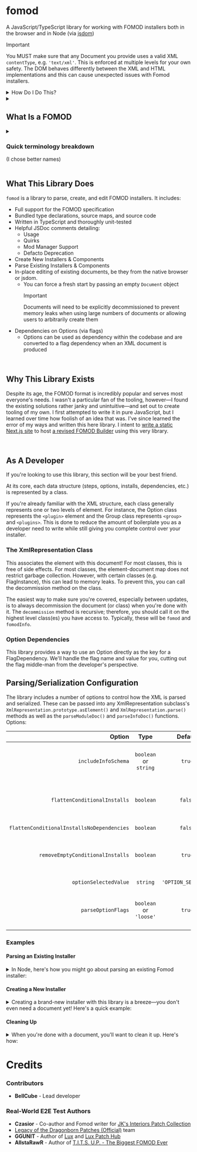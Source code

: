# fomod
A JavaScript/TypeScript library for working with FOMOD installers both in the browser and in Node (via [jsdom](https://github.com/jsdom/jsdom))

> [!IMPORTANT]
> You MUST make sure that any Document you provide uses a valid XML `contentType`, e.g. `'text/xml'`. This is enforced at multiple levels for your own safety. The DOM behaves differently between the XML and HTML implementations and this can cause unexpected issues with Fomod installers.
>
> <details> <summary>How Do I Do This?</summary>
> <h3>Browser</h3>
>
> ```ts
> import { BlankModuleConfig } from 'https://unpkg.com/fomod';
>
> const parser = new DOMParser()
>
> parser.parseFromString(BlankModuleConfig, 'text/xml')
> ```
>
> ### jsdom
> ```ts
> import { BlankModuleConfig } from 'fomod';
> import { JSDOM } from 'jsdom';
>
> new JSDOM(BlankModuleConfig, {contentType: 'text/xml'});
> ```

</details>

<details>
    <summary><h2>What Is a FOMOD</h2></summary>

FOMOD, which originally stood for `F`all`O`ut `MOD`, is a confusingly-named file installer format pioneered by Fallout Mod Manager (FOMM). The goal of the format is to present users with options to be taken into account when installing the mod. It's primarily used in the Bethesda modding scene, though it's typically supported for use with any game a given mod manager supports. While FOMM, Nexus Mod Manager, and Vortex all supported writing a .NET installer (called a "scripted installer"), it's very rarely observed in use in the wild. With that and the security threat that comes with arbitrary code execution, most mod managers forego its support.

FOMOD installers are therefore nearly always written in the alternative, a [schema](https://qconsulting.ca/fo3/ModConfig5.0.xsd)-compliant XML file. This XML format is a little burdensome and a lot XML, so tools have popped up over the years to simplify their creation. Namely, GandaG's [FOMOD Designer](https://github.com/GandaG/fomod-designer/)—a direct 1-to-1 editor and representation of the XML tree—and the [FOMOD Creation Tool](https://www.nexusmods.com/fallout4/mods/6821/), a more abstract and arguably more user-friendly representation of the installer format. In development is the [Fomod Builder](https://github.com/BellCubeDev/fomod-builder), an attempt at meeting both in the middle by providing full schema-allowed control, helpful tooltips, a dark-mode UI, built-in mod manager previews & editor styles, and encouraging users to poke around in the XML as they use the tool.

</details>

<details>
    <summary><h3>Quick terminology breakdown</h3> (I chose better names)</summary>

|               Term Used              |   Canonical Name  | What It Refers To |
|                  :-:                 |        :-:        |        :--        |
|                Install               |    File/Folder    | Files and folders that might be installed by the FOMOD |
|                 Step                 |    Install Step   | A bundle of Groups presented as a single page |
|                 Group                |      Group        | A bundle of checkboxes or radio buttons presented as a section with a header |
|                Option                |      Plugin       | A single checkbox or radio button |
|    Mod Manager Version Dependency    |  FOMM Dependency  | A dependency on a specific version of a mod manager |
|  Script Extender Version Dependency  |  FOSE Dependency  | A dependency on a specific version of a script extender |

</details>

<br>

## What This Library Does

`fomod` is a library to parse, create, and edit FOMOD installers. It includes:

* Full support for the FOMOD specification
* Bundled type declarations, source maps, and source code
* Written in TypeScript and thoroughly unit-tested
* Helpful JSDoc comments detailing:
    * Usage
    * Quirks
    * Mod Manager Support
    * Defacto Deprecation
* Create New Installers & Components
* Parse Existing Installers & Components
* In-place editing of existing documents, be they from the native browser or jsdom.
    * You can force a fresh start by passing an empty `Document` object
      > [!IMPORTANT]
      > Documents will need to be explicitly decommissioned to prevent memory leaks when using large numbers of documents or allowing users to arbitrarily create them
* Dependencies on Options (via flags)
    * Options can be used as dependency within the codebase and are converted to a flag dependency when an XML document is produced

<br>

## Why This Library Exists

Despite its age, the FOMOD format is incredibly popular and serves most everyone's needs. I wasn't a particular fan of the tooling, however—I found the existing solutions rather janky and unintuitive—and set out to create tooling of my own. I first attempted to write it in pure JavaScript, but I learned over time how foolish of an idea that was. I've since learned the error of my ways and written this here library. I intent to [write a static Next.js site](https://github.com/BellCubeDev/fomod-builder) to host [a revised FOMOD Builder](https://fomod.bellcube.dev) using this very library.

<br>

## As A Developer

If you're looking to use this library, this section will be your best friend.

At its core, each data structure (steps, options, installs, dependencies, etc.) is represented by a class.

If you're already familiar with the XML structure, each class generally represents one or two levels of element. For instance, the Option class represents the `<plugin>` element and the Group class represents `<group>` and `<plugins>`. This is done to reduce the amount of boilerplate you as a developer need to write while still giving you complete control over your installer.

### The XmlRepresentation Class

This associates the element with this document! For most classes, this is free of side effects. For most classes, the element-document map does not restrict garbage collection. However, with certain classes (e.g. FlagInstance), this can lead to memory leaks. To prevent this, you can call the decommission method on the class.

The easiest way to make sure you're covered, especially between updates, is to always decommission the document (or class) when you're done with it. The `decommission` method is recursive; therefore, you should call it on the highest level class(es) you have access to. Typically, these will be `fomod` and `fomodInfo`.

### Option Dependencies

This library provides a way to use an Option directly as the key for a FlagDependency. We'll handle the flag name and value for you, cutting out the flag middle-man from the developer's perspective.

## Parsing/Serialization Configuration

The library includes a number of options to control how the XML is parsed and serialized. These can be passed into any XmlRepresentation subclass's `XmlRepresentation.prototype.asElement()` and `XmlRepresentation.parse()` methods as well as the `parseModuleDoc()` and `parseInfoDoc()` functions. Options:

| Option | Type | Default | Description |
| --: | :-: | :-: | :-- |
| `includeInfoSchema` | `boolean` or `string` | `true` | Whether or to include a third-party schema for Info.xml. If a string is provided, we'll use that string as the schema location. Otherwise, we'll use the library's default. |
| `flattenConditionalInstalls` | `boolean` | `false` | Whether to move all conditional installs with only a dependency on a single option to the <files> tag of that option. Note that this may cause slight performance issues with Vortex on slower machines. |
| `flattenConditionalInstallsNoDependencies` | `boolean` | `false` | Whether to reorganize all conditional installs with no dependencies into the <requiredInstallFiles> tag. |
| `removeEmptyConditionalInstalls` | `boolean` | `true` | Whether to remove conditional installs with no dependencies and no files (has no effect when `flattenConditionalInstallsNoDependencies` is `true`). |
| `optionSelectedValue` | `string` | `'OPTION_SELECTED'` | String used for the flag value of option dependencies. |
| `parseOptionFlags` | `boolean` or `'loose'` | `true` | Whether to attempt to determine if a flag is an option flag to the best of our knowledge. If `'loose'` is provided, we'll accept any flag name or value so long as it's only set by one option. |



### Examples

#### Parsing an Existing Installer

<details>
    <summary>In Node, here's how you might go about parsing an existing Fomod installer:</summary>

```ts
import { parseInfoDoc, parseModuleDoc } from 'fomod';
import { JSDOM } from 'jsdom';
import fs from 'fs/promises';

// You can use whatever config you'd like
declare const config: FomodDocumentConfig;

// ModuleConfig.xml

const moduleText = await fs.readFile('path/to/ModuleConfig.xml');
const moduleDoc = new JSDOM(moduleText, {contentType: 'text/xml'});
const installer = parseModuleDoc(moduleDoc.window.document, config)

// Info.xml

const infoText = await fs.readFile('path/to/Info.xml');
const infoDoc = new JSDOM(infoText, {contentType: 'text/xml'});
const metadata = parseInfoDoc(infoDoc.window.document, config)
```

Or, for a more optimized example:
```ts
import { parseInfoDoc, parseModuleDoc } from 'fomod';
import { JSDOM } from 'jsdom';

declare const config: FomodDocumentConfig;

const [installer, metadata] = Promise.all([
    JSDOM.fromFile('path/to/ModuleConfig.xml').then((dom) => parseModuleDoc(dom.window.document, config)),
    JSDOM.fromFile('path/to/Info.xml').then((dom) => parseInfoDoc(dom.window.document, config)),
]);
```

</details>

#### Creating a New Installer

<details>
    <summary>Creating a brand-new installer with this library is a breeze—you don't even need a document yet! Here's a quick example:</summary>

```ts
import { Fomod, FomodInfo, Step, SortingOrder, Group, GroupBehaviorType, Option } from 'fomod';

// ModuleConfig.xml

const module = new Fomod(`Superfluous and Obnoxious Snow`);

const onlyStep = new Step(`Superfluous and Obnoxious Snow`, SortingOrder.Explicit);
module.steps.add(onlyStep);

const snowColor = new Group('Snow Color', GroupBehaviorType.SelectExactlyOne);
onlyStep.groups.add(snowColor);

const snowColorWhite = new Option('White', 'Snow will be wonderfully white', 'fomod/images/snow_color/white.png');
snowColor.options.add(snowColorWhite);
const snowColorBlue = new Option('Blue', 'Snow will be blindly blue', 'fomod/images/snow_color/blue.png');
snowColor.options.add(snowColorBlue);
const snowColorRed = new Option('Red', 'Snow will be ridiculously red', 'fomod/images/snow_color/red.png');
snowColor.options.add(snowColorRed);
const snowColorGreen = new Option('Green', 'Snow will be gloriously green', 'fomod/images/snow_color/green.png');
snowColor.options.add(snowColorGreen);

const snowAmount = new Group('Snow Amount', GroupBehaviorType.SelectExactlyOne);
onlyStep.groups.add(snowAmount);

const snowAmountLight = new Option('Light', 'Snow will be lightly laid', 'fomod/images/snow_amount/light.png');
snowAmount.options.add(snowAmountLight);
const snowAmountMedium = new Option('Medium', 'Snow will be moderately made', 'fomod/images/snow_amount/medium.png');
snowAmount.options.add(snowAmountMedium);
const snowAmountHeavy = new Option('Heavy', 'Snow will be heavily heaped', 'fomod/images/snow_amount/heavy.png');
snowAmount.options.add(snowAmountHeavy);
const snowAmountBlizzard = new Option('Blizzard', 'Snow will be blizzardly blustered', 'fomod/images/snow_amount/blizzard.png');
snowAmount.options.add(snowAmountBlizzard);

// Info.xml

const info = new FomodInfo({
    Name: 'Superfluous and Obnoxious Snow',
    Author: 'BellCube',
    Id: '8311',
    Version: '6.6.6',
    Website: 'https://bellcube.dev/mods/superfluous-and-obnoxious-snow'
});
```

</details>

#### Cleaning Up

<details>
    <summary>When you're done with a document, you'll want to clean it up. Here's how:</summary>

```ts
import { Fomod } from 'fomod';

// you can refer to the previous examples for how you might get a Fomod instance
declare const moduleConfig: Fomod;
declare const config: FomodDocumentConfig;

const thatOneDocument = document.implementation.createDocument(null, null, null);

// Associate the document with the Fomod instance
console.log(moduleConfig.asElement(thatOneDocument, config));

// We're done with the document, so let's clean it up
moduleConfig.decommission(thatOneDocument);

```

</details>

# Credits

### Contributors

* **BellCube** - Lead developer

### Real-World E2E Test Authors

* **Czasior** - Co-author and Fomod writer for [JK's Interiors Patch Collection](https://www.nexusmods.com/skyrimspecialedition/mods/35910)
* [Legacy of the Dragonborn Patches (Official)](https://www.nexusmods.com/skyrimspecialedition/mods/30980) team
* **GGUNIT** - Author of [Lux](https://www.nexusmods.com/skyrimspecialedition/mods/43158) and [Lux Patch Hub](https://www.nexusmods.com/skyrimspecialedition/mods/113002)
* **AllstaRawR** - Author of [T.I.T.S. U.P. - The Biggest FOMOD Ever](https://www.nexusmods.com/skyrimspecialedition/mods/115020)
